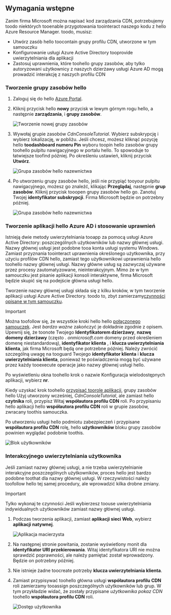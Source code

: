 ## <a name="prerequisites"></a>Wymagania wstępne
Zanim firma Microsoft można napisać kod zarządzania CDN, potrzebujemy toodo niektórych tooenable przygotowania toointeract naszego kodu z hello Azure Resource Manager.  toodo, musisz:

* Utwórz zasób hello toocontain grupy profilu CDN, utworzone w tym samouczku
* Konfigurowanie usługi Azure Active Directory tooprovide uwierzytelniania dla aplikacji
* Zastosuj uprawnienia, które toohello grupy zasobów, aby tylko autoryzowani użytkownicy z naszych dzierżawy usługi Azure AD mogą prowadzić interakcję z naszych profilu CDN

### <a name="creating-hello-resource-group"></a>Tworzenie grupy zasobów hello
1. Zaloguj się do hello [Azure Portal](https://portal.azure.com).
2. Kliknij przycisk hello **nowy** przycisk w lewym górnym rogu hello, a następnie **zarządzania**, i **grupy zasobów**.

    ![Tworzenie nowej grupy zasobów](./media/cdn-app-dev-prep/cdn-new-rg-1-include.png)
3. Wywołaj grupie zasobów *CdnConsoleTutorial*.  Wybierz subskrypcję i wybierz lokalizację, w pobliżu.  Jeśli chcesz, możesz kliknąć pozycję hello **toodashboard numeru Pin** wyboru toopin hello zasobów grupy toohello pulpitu nawigacyjnego w portalu hello.  To spowoduje to łatwiejsze toofind później.  Po określeniu ustawień, kliknij przycisk **Utwórz**.

    ![Grupa zasobów hello nazewnictwa](./media/cdn-app-dev-prep/cdn-new-rg-2-include.png)
4. Po utworzeniu grupy zasobów hello, jeśli nie przypiąć tooyour pulpitu nawigacyjnego, możesz go znaleźć, klikając **Przeglądaj**, następnie **grup zasobów**.  Kliknij przycisk tooopen grupy zasobów hello go.  Zanotuj Twojej **identyfikator subskrypcji**.  Firma Microsoft będzie on potrzebny później.

    ![Grupa zasobów hello nazewnictwa](./media/cdn-app-dev-prep/cdn-subscription-id-include.png)

### <a name="creating-hello-azure-ad-application-and-applying-permissions"></a>Tworzenie aplikacji hello Azure AD i stosowanie uprawnień
Istnieją dwie metody uwierzytelniania tooapp za pomocą usługi Azure Active Directory: poszczególnych użytkowników lub nazwy głównej usługi. Nazwy głównej usługi jest podobne tooa konta usługi systemu Windows.  Zamiast przyznania toointeract uprawnienia określonego użytkownika, przy użyciu profilów CDN hello, zamiast tego użytkownikowi uprawnienia hello toohello nazwy głównej usługi.  Nazwy główne usług są zazwyczaj używane przez procesy zautomatyzowane, nieinterakcyjnym.  Mimo że w tym samouczku jest pisanie aplikacji konsoli interaktywne, firma Microsoft będzie skupić się na podejście główna usługi hello.

Tworzenie nazwy głównej usługi składa się z kilku kroków, w tym tworzenie aplikacji usługi Azure Active Directory.  toodo to, zbyt zamierzamy[czynności opisane w tym samouczku](../articles/resource-group-create-service-principal-portal.md).

> [!IMPORTANT]
> Można toofollow się, że wszystkie kroki hello hello [połączonego samouczek](../articles/resource-group-create-service-principal-portal.md).  Jest *bardzo ważne* zakończyć je dokładnie zgodnie z opisem.  Upewnij się, że toonote Twojego **Identyfikatorem dzierżawy**, **nazwę domeny dzierżawy** (często *. onmicrosoft.com* domeny przed określeniem domenę niestandardową), **identyfikator klienta** , i **klucza uwierzytelniania klienta**, jak firma Microsoft będą one potrzebne później.  Należy zwrócić szczególną uwagę na tooguard Twojego **identyfikator klienta** i **klucza uwierzytelniania klienta**, ponieważ te poświadczenia mogą być używane przez każdy tooexecute operacje jako nazwy głównej usługi hello.
>
> Po wyświetleniu okna toohello krok o nazwie Konfiguracja wielodostępnych aplikacji, wybierz **nr**.
>
> Kiedy uzyskać krok toohello [przypisać toorole aplikacji](../articles/azure-resource-manager/resource-group-create-service-principal-portal.md#assign-application-to-role), grupy zasobów hello Użyj utworzony wcześniej, *CdnConsoleTutorial*, ale zamiast hello **czytnika** roli, przypisz Witaj **współautora profilu CDN** roli.  Po przypisaniu hello aplikacji hello **współautora profilu CDN** roli w grupie zasobów, zwracany toothis samouczka. 
>
>

Po utworzeniu usługi hello podmiotu zabezpieczeń i przypisane **współautora profilu CDN** rolę, hello **użytkowników** bloku grupy zasobów powinien wyglądać podobnie toothis.

![Blok użytkowników](./media/cdn-app-dev-prep/cdn-service-principal-include.png)

### <a name="interactive-user-authentication"></a>Interakcyjnego uwierzytelniania użytkownika
Jeśli zamiast nazwy głównej usługi, a nie trzeba uwierzytelnianie interakcyjne poszczególnych użytkowników, proces hello jest bardzo podobne toothat dla nazwy głównej usługi.  W rzeczywistości należy toofollow hello tej samej procedury, ale wprowadzić kilka drobne zmiany.

> [!IMPORTANT]
> Tylko wykonaj te czynności Jeśli wybierzesz toouse uwierzytelniania indywidualnych użytkowników zamiast nazwy głównej usługi.
>
>

1. Podczas tworzenia aplikacji, zamiast **aplikacji sieci Web**, wybierz **aplikacji natywnej**.

    ![Aplikacja macierzysta](./media/cdn-app-dev-prep/cdn-native-application-include.png)
2. Na następnej stronie powitania, zostanie wyświetlony monit dla **identyfikator URI przekierowania**.  Witaj identyfikatora URI nie można sprawdzić poprawności, ale należy pamiętać został wprowadzony.  Będzie on potrzebny później.
3. Nie istnieje żadne toocreate potrzeby **klucza uwierzytelniania klienta**.
4. Zamiast przypisywać toohello główna usługi **współautora profilu CDN** roli zamierzamy tooassign poszczególnych użytkowników lub grup.  W tym przykładzie widać, że zostały przypisane *użytkownika pokaz CDN* toohello **współautora profilu CDN** roli.  

    ![Dostęp użytkownika](./media/cdn-app-dev-prep/cdn-aad-user-include.png)
